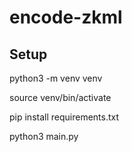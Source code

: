 # encode-zkml

## Setup

python3 -m venv venv

source venv/bin/activate

pip install requirements.txt

python3 main.py
